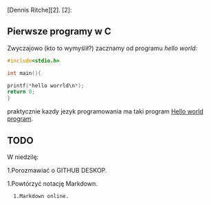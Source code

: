 [Dennis Ritche][2].
[2]:

## Pierwsze programy w C

Zwyczajowo (kto to wymyślił?) zacznamy od programu
*hello world*:

```c
#include<stdio.h>

int main(){

printf(*hello worrld\n*);
return 0;
}
```
praktycznie kazdy jezyk programowania ma taki program [Hello world program][1].

[1]:http://pl.wikipedia.org/wiki/Hello_world


## TODO


W niedzilę:


1.Porozmawiać o GITHUB DESKOP.

   1.Powtórzyć notację Markdown.
   
      1.Markdown online.
